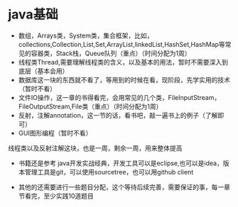 # java基础
- 数组，Arrays类，System类，集合框架，比如，collections,Collection,List,Set,ArrayList,linkedList,HashSet,HashMap等常见的容器类，Stack栈，Queue队列（重点）（时间分配为1周）
- 线程类Thread,需要理解线程类的含义，以及基本的用法，暂时不需要深入到底层（基本会用）
- 数据库这一块的东西就不看了，等用到的时候在看，现阶段，先学实用的技术（暂时不看）
- 文件IO操作，这一章的书得看完，会用常见的几个类，FileInputStream，FileOutputStream,File类（重点）（时间分配为1周）
- 反射，注解annotation，这一节的话，看书吧，敲一遍书上的例子（了解即可）
- GUI图形编程（暂时不看）

线程类以及反射注解这块，也是一周，剩余一周，用来整体提高

- 书籍还是参考 java开发实战经典，开发工具可以是eclipse,也可以是idea，版本管理工具是git，可以使用sourcetree，也可以用github client

- 其他的还需要进行一些题目分配，这个等待后续完善，需要保证的事，每一章节看完，至少实践10道题目
 

